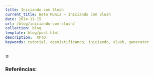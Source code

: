 ```yaml
---
title: Iniciando com Slush
current_title: Beto Muniz — Iniciando com Slush
date: 2014-11-15
url: /blog/iniciando-com-slush/
collection: blog
template: blog/post.html
description:  XPTO
keywords: tutorial, desmistificando, iniciando, slush, generator
---
```



&#10017;

### Referências:
